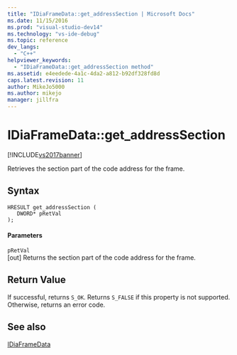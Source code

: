 ```yaml
---
title: "IDiaFrameData::get_addressSection | Microsoft Docs"
ms.date: 11/15/2016
ms.prod: "visual-studio-dev14"
ms.technology: "vs-ide-debug"
ms.topic: reference
dev_langs: 
  - "C++"
helpviewer_keywords: 
  - "IDiaFrameData::get_addressSection method"
ms.assetid: e4eedede-4a1c-4da2-a812-b92df328fd8d
caps.latest.revision: 11
author: MikeJo5000
ms.author: mikejo
manager: jillfra
---
```

# IDiaFrameData::get_addressSection
[!INCLUDE[vs2017banner](../../includes/vs2017banner.md)]

Retrieves the section part of the code address for the frame.  
  
## Syntax  
  
```cpp#  
HRESULT get_addressSection (   
   DWORD* pRetVal  
);  
```  
  
#### Parameters  
 `pRetVal`  
 [out] Returns the section part of the code address for the frame.  
  
## Return Value  
 If successful, returns `S_OK`. Returns `S_FALSE` if this property is not supported. Otherwise, returns an error code.  
  
## See also  
 [IDiaFrameData](../../debugger/debug-interface-access/idiaframedata.md)
